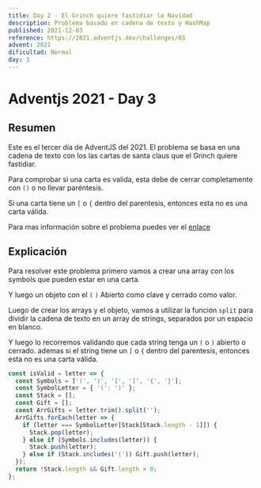 ```yaml
---
title: Day 2 - El Grinch quiere fastidiar la Navidad
description: Problema basado en cadena de texto y HashMap
published: 2021-12-03
reference: https://2021.adventjs.dev/challenges/03
advent: 2021
dificultad: Normal
day: 3
---
```


# Adventjs 2021 - Day 3

## Resumen

Este es el tercer día de AdventJS del 2021.
El problema se basa en una cadena de texto con los las cartas de santa claus que el Grinch quiere fastidiar.

Para comprobar si una carta es valida, esta debe de cerrar completamente con `()` o no llevar paréntesis.

Si una carta tiene un `[` o `{` dentro del parentesis, entonces esta no es una carta válida.

Para mas información sobre el problema puedes ver el [enlace](https://2021.adventjs.dev/challenges/03)

## Explicación

Para resolver este problema primero vamos a crear una array con los symbols que pueden estar en una carta.

Y luego un objeto con el `(` `)` Abierto como clave y cerrado como valor.

Luego de crear los arrays y el objeto, vamos a utilizar la función `split` para dividir la cadena de texto en un array de strings, separados por un espacio en blanco.

Y luego lo recorremos validando que cada string tenga un `(` o `)` abierto o cerrado. ademas si el string tiene un `[` o `{` dentro del parentesis, entonces esta no es una carta válida.

```js
const isValid = letter => {
  const Symbols = ['(', ')', '[', ']', '{', '}'];
  const SymbolLetter = { '(': ')' };
  const Stack = [];
  const Gift = [];
  const ArrGifts = letter.trim().split('');
  ArrGifts.forEach(letter => {
    if (letter === SymbolLetter[Stack[Stack.length - 1]]) {
      Stack.pop(letter);
    } else if (Symbols.includes(letter)) {
      Stack.push(letter);
    } else if (Stack.includes('(')) Gift.push(letter);
  });
  return !Stack.length && Gift.length > 0;
};
```
